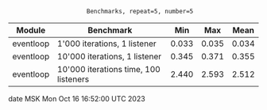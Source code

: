                           Benchmarks, repeat=5, number=5                           
                                                                                   
| Module    |                             Benchmark | Min     | Max     | Mean    |
|-----------|---------------------------------------|---------|---------|---------|
| eventloop |          1'000 iterations, 1 listener | 0.033   | 0.035   | 0.034   |
| eventloop |         10'000 iterations, 1 listener | 0.345   | 0.371   | 0.355   |
| eventloop | 10'000 iterations time, 100 listeners | 2.440   | 2.593   | 2.512   |
                                                                                   

date MSK Mon Oct 16 16:52:00 UTC 2023


